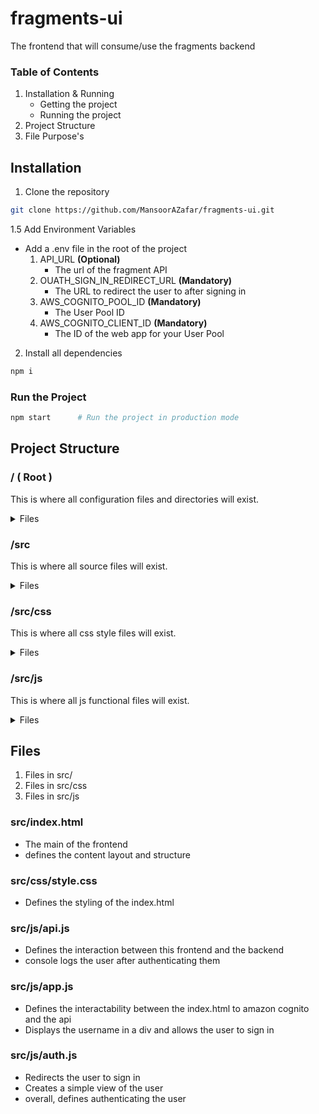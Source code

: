# fragments-ui
The frontend that will consume/use the fragments backend

### Table of Contents

1. Installation & Running
   - Getting the project
   - Running the project
2. Project Structure
3. File Purpose's

## Installation

1. Clone the repository

```bash
git clone https://github.com/MansoorAZafar/fragments-ui.git
```


1.5 Add Environment Variables
- Add a .env file in the root of the project 
   1. API_URL **(Optional)**
      - The url of the fragment API 
   2. OUATH_SIGN_IN_REDIRECT_URL **(Mandatory)** 
      - The URL to redirect the user to after signing in
   3. AWS_COGNITO_POOL_ID **(Mandatory)**
      - The User Pool ID
   4. AWS_COGNITO_CLIENT_ID **(Mandatory)**
      - The ID of the web app for your User Pool


2. Install all dependencies

```bash
npm i
```

### Run the Project
```bash
npm start      # Run the project in production mode
```

## Project Structure

### / ( Root )

This is where all configuration files and directories will exist.

<details>
<summary>Files</summary>
<ul>
    <li>package.json</li>
    <li>package-lock.json</li>
    <li>.gitignore</li>
    <li>.vscode/</li>
    <li>src/</li>
</ul>
</details>


### /src 

This is where all source files will exist.

<details>
<summary>Files</summary>
<ul>
    <li>css/</li>
    <li>js/</li>
    <li>index.html</li>
</ul>
</details>


### /src/css 

This is where all css style files will exist.

<details>
<summary>Files</summary>
<ul>
    <li>style.css</li>
</ul>
</details>



### /src/js

This is where all js functional files will exist.

<details>
<summary>Files</summary>
<ul>
    <li>api.js</li>
    <li>app.js</li>
    <li>auth.js</li>
</ul>
</details>


## Files
   1. Files in src/
   2. Files in src/css
   3. Files in src/js

### src/index.html
- The main of the frontend
- defines the content layout and structure

### src/css/style.css
- Defines the styling of the index.html

### src/js/api.js
- Defines the interaction between this frontend and the backend
- console logs the user after authenticating them

### src/js/app.js
- Defines the interactability between the index.html to amazon cognito and the api
- Displays the username in a div and allows the user to sign in

### src/js/auth.js
- Redirects the user to sign in
- Creates a simple view of the user
- overall, defines authenticating the user
